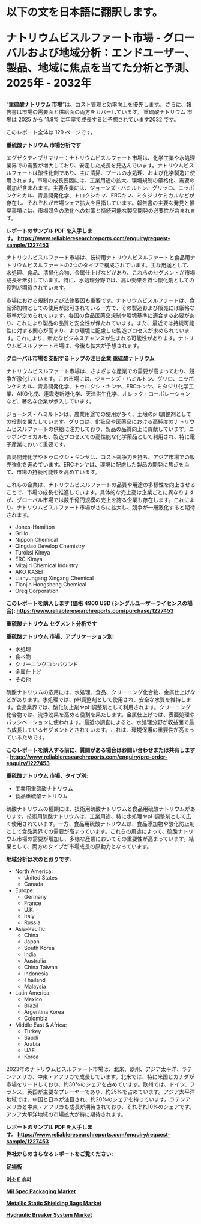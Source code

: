 <p><h1>以下の文を日本語に翻訳します。

ナトリウムビスルファート市場 - グローバルおよび地域分析：エンドユーザー、製品、地域に焦点を当てた分析と予測、2025年 - 2032年</h1></p><p>&ldquo;<strong><a href="https://www.reliableresearchreports.com/sodium-bisulfate-r1227453?utm_campaign=107&utm_medium=9&utm_source=Github&utm_content=ia&utm_term=08012025&utm_id=sodium-bisulfate">重硫酸ナトリウム 市場</a></strong>&rdquo;は、コスト管理と効率向上を優先します。 さらに、報告書は市場の需要面と供給面の両方をカバーしています。 重硫酸ナトリウム 市場は 2025 から 11.8% に年率で成長すると予想されています2032 です。</p>
<p>このレポート全体は 129 ページです。</p>
<p><strong>重硫酸ナトリウム 市場分析です</strong></p>
<p><p>エグゼクティブサマリー：ナトリウムビスルフェート市場は、化学工業や水処理業界での需要が増大しており、安定した成長を見込んでいます。ナトリウムビスルフェートは酸性化剤であり、主に清掃、プールの水処理、および化学製造に使用されます。市場の成長要因には、工業用途の拡大、環境規制の厳格化、需要の増加が含まれます。主要企業には、ジョーンズ・ハミルトン、グリッロ、ニッポンケミカル、青島開発化学、トロクシキマ、ERCキマ、ミタジリケミカルなどが存在し、それぞれが市場シェア拡大を目指しています。報告書の主要な発見と推奨事項には、市場競争の激化への対策と持続可能な製品開発の必要性が含まれます。</p></p>
<p><strong>レポートのサンプル PDF を入手します。&nbsp;<a href="https://www.reliableresearchreports.com/enquiry/request-sample/1227453?utm_campaign=107&utm_medium=9&utm_source=Github&utm_content=ia&utm_term=08012025&utm_id=sodium-bisulfate">https://www.reliableresearchreports.com/enquiry/request-sample/1227453</a></strong></p>
<p><p>ナトリウムビスルファート市場は、技術用ナトリウムビスルファートと食品用ナトリウムビスルファートの2つのタイプで構成されています。主な用途として、水処理、食品、清掃化合物、金属仕上げなどがあり、これらのセグメントが市場成長を牽引しています。特に、水処理分野では、高い効果を持つ酸化剤としての役割が期待されています。</p><p>市場における規制および法律要因も重要です。ナトリウムビスルファートは、食品添加物としての使用が認可されている一方で、その製造および販売には厳格な基準が定められています。各国の食品医薬品規制や環境基準に適合する必要があり、これにより製品の品質と安全性が保たれています。また、最近では持続可能性に対する関心が高まり、より環境に配慮した製造プロセスが求められています。これにより、新たなビジネスチャンスが生まれる可能性があります。ナトリウムビスルファート市場は、今後も拡大が予想されます。</p></p>
<p><strong>グローバル市場を支配するトップの注目企業 重硫酸ナトリウム</strong></p>
<p><p>ナトリウムビスルファート市場は、さまざまな産業での需要が高まっており、競争が激化しています。この市場には、ジョーンズ・ハミルトン、グリロ、ニッポンケミカル、青島開発化学、トゥロクシ・キンヤ、ERCキンヤ、ミタジリ化学工業、AKO化成、連雲港新港化学、天津洪生化学、オレック・コーポレーションなど、著名な企業が参入しています。</p><p>ジョーンズ・ハミルトンは、農業用途での使用が多く、土壌のpH調整剤としての役割を果たしています。グリロは、化粧品や医薬品における高純度のナトリウムビスルファートの供給に注力しており、製品の品質向上に貢献しています。ニッポンケミカルも、製造プロセスでの高性能な化学薬品として利用され、特に電子産業において重要です。</p><p>青島開発化学やトゥロクシ・キンヤは、コスト競争力を持ち、アジア市場での販売強化を進めています。ERCキンヤは、環境に配慮した製品の開発に焦点を当て、市場の持続可能性を高めています。</p><p>これらの企業は、ナトリウムビスルファートの品質や用途の多様性を向上させることで、市場の成長を推進しています。具体的な売上高は企業ごとに異なりますが、グローバル市場では数千億円規模の売上を誇る企業も存在します。これにより、ナトリウムビスルファート市場がさらに拡大し、競争が一層激化すると期待されます。</p></p>
<p><ul><li>Jones-Hamilton</li><li>Grillo</li><li>Nippon Chemical</li><li>Qingdao Develop Chemistry</li><li>Turoksi Kimya</li><li>ERC Kimya</li><li>Mitajiri Chemical Industry</li><li>AKO KASEI</li><li>Lianyungang Xingang Chemical</li><li>Tianjin Hongsheng Chemical</li><li>Oreq Corporation</li></ul></p>
<p><strong>このレポートを購入します (価格 4900 USD (シングルユーザーライセンスの場合):&nbsp;<a href="https://www.reliableresearchreports.com/purchase/1227453?utm_campaign=107&utm_medium=9&utm_source=Github&utm_content=ia&utm_term=08012025&utm_id=sodium-bisulfate">https://www.reliableresearchreports.com/purchase/1227453</a></strong></p>
<p><strong>重硫酸ナトリウム セグメント分析です</strong></p>
<p><strong>重硫酸ナトリウム 市場、アプリケーション別:</strong></p>
<p><ul><li>水処理</li><li>食べ物</li><li>クリーニングコンパウンド</li><li>金属仕上げ</li><li>その他</li></ul></p>
<p><p>硫酸ナトリウムの応用には、水処理、食品、クリーニング化合物、金属仕上げなどがあります。水処理では、pH調整剤として使用され、安全な水質を維持します。食品業界では、酸化防止剤やpH調整剤として利用されます。クリーニング化合物では、洗浄効果を高める役割を果たします。金属仕上げでは、表面処理やパッシベーションに使われます。最近の調査によると、水処理分野が収益面で最も成長しているセグメントとされています。これは、環境保護の重要性が高まっているためです。</p></p>
<p><strong>このレポートを購入する前に、質問がある場合はお問い合わせまたは共有します - <a href="https://www.reliableresearchreports.com/enquiry/pre-order-enquiry/1227453?utm_campaign=107&utm_medium=9&utm_source=Github&utm_content=ia&utm_term=08012025&utm_id=sodium-bisulfate">https://www.reliableresearchreports.com/enquiry/pre-order-enquiry/1227453</a></strong></p>
<p><strong>重硫酸ナトリウム 市場、タイプ別:</strong></p>
<p><ul><li>工業用重硫酸ナトリウム</li><li>食品重硫酸ナトリウム</li></ul></p>
<p><p>硫酸ナトリウムの種類には、技術用硫酸ナトリウムと食品用硫酸ナトリウムがあります。技術用硫酸ナトリウムは、工業用途、特に水処理やpH調整剤として広く使用されています。一方、食品用硫酸ナトリウムは、食品添加物や酸化防止剤として食品業界での需要が高まっています。これらの用途によって、硫酸ナトリウム市場の需要が増加し、多様な産業においてその重要性が高まっています。結果として、両方のタイプが市場成長の原動力となっています。</p></p>
<p><strong>地域分析は次のとおりです:</strong></p>
<p><ul>
    <li>
        North America:
        <ul>
            <li>United States</li>
            <li>Canada</li>
        </ul>
    </li>
    <li>
        Europe:
        <ul>
            <li>Germany</li>
            <li>France</li>
            <li>U.K.</li>
            <li>Italy</li>
            <li>Russia</li>
        </ul>
    </li>
    <li>
        Asia-Pacific:
        <ul>
            <li>China</li>
            <li>Japan</li>
            <li>South Korea</li>
            <li>India</li>
            <li>Australia</li>
            <li>China Taiwan</li>
            <li>Indonesia</li>
            <li>Thailand</li>
            <li>Malaysia</li>
        </ul>
    </li>
    <li>
        Latin America:
        <ul>
            <li>Mexico</li>
            <li>Brazil</li>
            <li>Argentina Korea</li>
            <li>Colombia</li>
        </ul>
    </li>
    <li>
        Middle East & Africa:
        <ul>
            <li>Turkey</li>
            <li>Saudi</li>
            <li>Arabia</li>
            <li>UAE</li>
            <li>Korea</li>
        </ul>
    </li>
    </ul></p>
<p><p>2023年のナトリウムビスルファート市場は、北米、欧州、アジア太平洋、ラテンアメリカ、中東・アフリカで成長しています。北米では、特に米国とカナダが市場をリードしており、約30%のシェアを占めています。欧州では、ドイツ、フランス、英国が主要なプレーヤーであり、約25%を占めています。アジア太平洋地域では、中国と日本が注目され、約20%のシェアを持っています。ラテンアメリカと中東・アフリカも成長が期待されており、それぞれ10%のシェアです。アジア太平洋地域の市場拡大が特に期待されます。</p></p>
<p><strong>レポートのサンプル PDF を入手します。&nbsp;<a href="https://www.reliableresearchreports.com/enquiry/request-sample/1227453?utm_campaign=107&utm_medium=9&utm_source=Github&utm_content=ia&utm_term=08012025&utm_id=sodium-bisulfate">https://www.reliableresearchreports.com/enquiry/request-sample/1227453</a></strong></p>
<p><strong></strong></p>
<p><strong></strong></p>
<p><strong></strong></p>
<p><strong></strong></p>
<p><strong>弊社からのさらなるレポートをご覧ください:</strong></p>
<p><strong><p><a href="https://github.com/mohamedbakry57/Market-Research-Report-List-6/blob/main/549504529708.md?utm_campaign=107&utm_medium=9&utm_source=Github&utm_content=ia&utm_term=08012025&utm_id=sodium-bisulfate">足場板</a></p><p><a href="https://github.com/laholand/Market-Research-Report-List-6/blob/main/820889229755.md?utm_campaign=107&utm_medium=9&utm_source=Github&utm_content=ia&utm_term=08012025&utm_id=sodium-bisulfate">이소 E 슈퍼</a></p><p><a href="https://github.com/arionmp/Market-Research-Report-List-5/blob/main/mil-spec-packaging-market.md?utm_campaign=107&utm_medium=9&utm_source=Github&utm_content=ia&utm_term=08012025&utm_id=sodium-bisulfate">Mil Spec Packaging Market</a></p><p><a href="https://github.com/luckyshygirl/Market-Research-Report-List-7/blob/main/metallic-static-shielding-bags-market.md?utm_campaign=107&utm_medium=9&utm_source=Github&utm_content=ia&utm_term=08012025&utm_id=sodium-bisulfate">Metallic Static Shielding Bags Market</a></p><p><a href="https://github.com/petbigbeepjn/Market-Research-Report-List-1/blob/main/hydraulic-breaker-system-market.md?utm_campaign=107&utm_medium=9&utm_source=Github&utm_content=ia&utm_term=08012025&utm_id=sodium-bisulfate">Hydraulic Breaker System Market</a></p></strong></p>